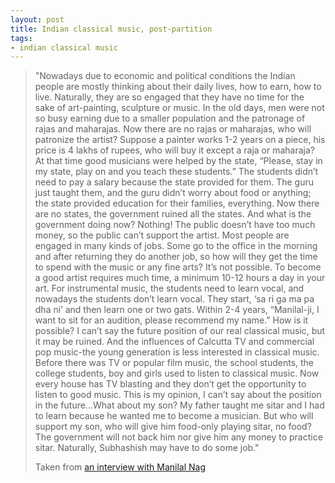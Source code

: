 ```yaml
---
layout: post
title: Indian classical music, post-partition
tags:
- indian classical music
---
```

> 
> "Nowadays due to economic and political conditions the Indian people are mostly thinking about their daily lives, how to earn, how to live. Naturally, they are so engaged that they have no time for the sake of art-painting, sculpture or music. In the old days, men were not so busy earning due to a smaller population and the patronage of rajas and maharajas. Now there are no rajas or maharajas, who will patronize the artist? Suppose a painter works 1-2 years on a piece, his price is 4 lakhs of rupees, who will buy it except a raja or maharaja? At that time good musicians were helped by the state, “Please, stay in my state, play on and you teach these students.” The students didn’t need to pay a salary because the state provided for them. The guru just taught them, and the guru didn’t worry about food or anything; the state provided education for their families, everything. Now there are no states, the government ruined all the states. And what is the government doing now? Nothing! The public doesn’t have too much money, so the public can’t support the artist. Most people are engaged in many kinds of jobs. Some go to the office in the morning and after returning they do another job, so how will they get the time to spend with the music or any fine arts? It’s not possible. To become a good artist requires much time, a minimum 10-12 hours a day in your art. For instrumental music, the students need to learn vocal, and nowadays the students don’t learn vocal. They start, ‘sa ri ga ma pa dha ni’ and then learn one or two gats. Within 2-4 years, “Manilal-ji, I want to sit for an audition, please recommend my name.” How is it possible? I can’t say the future position of our real classical music, but it may be ruined. And the influences of Calcutta TV and commercial pop music-the young generation is less interested in classical music. Before there was TV or popular film music, the school students, the college students, boy and girls used to listen to classical music. Now every house has TV blasting and they don’t get the opportunity to listen to good music. This is my opinion, I can’t say about the position in the future…What about my son? My father taught me sitar and I had to learn because he wanted me to become a musician. But who will support my son, who will give him food-only playing sitar, no food? The government will not back him nor give him any money to practice sitar. Naturally, Subhashish may have to do some job."
> 
> 
> Taken from [an interview with Manilal Nag](http://www.raga.com/interviews/interview215.html)
